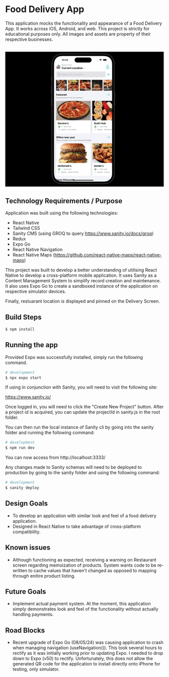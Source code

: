 # Food Delivery App

This application mocks the functionality and appearance of a Food Delivery App. It works across iOS, Android, and web. This project is strictly for educational purposes only. All images and assets are property of their respective businesses.

<br />

<div style='text-align: center;'>
  <img src='./demo480p.gif' alt='demo' />
</div>

## Technology Requirements / Purpose

Application was built using the following technologies:

-    React Native
-    Tailwind CSS
-    Sanity CMS (using GROQ to query https://www.sanity.io/docs/groq)
-    Redux
-    Expo Go
-    React Native Navigation
-    React Native Maps (https://github.com/react-native-maps/react-native-maps)

This project was built to develop a better understanding of utilising React Native to develop a cross-platform mobile application. It uses Sanity as a Content Management System to simplify record creation and maintenance. It also uses Expo Go to create a sandboxed instance of the application on respective simulator devices.

Finally, restuarant location is displayed and pinned on the Delivery Screen.

## Build Steps

```bash
$ npm install
```

## Running the app

Provided Expo was successfully installed, simply run the following command.

```bash
# development
$ npx expo start
```

If using in conjunction with Sanity, you will need to visit the following site:

https://www.sanity.io/

Once logged in, you will need to click the "Create New Project" button. After a project id is acquired, you can update the projectId in sanity.js in the root folder.

You can then run the local instance of Sanity cli by going into the sanity folder and running the following command:

```bash
# development
$ npm run dev
```

You can now access from http://localhost:3333/

Any changes made to Sanity schemas will need to be deployed to production by going to the sanity folder and using the following command:

```bash
# development
$ sanity deploy
```

## Design Goals

-    To develop an application with similar look and feel of a food delivery application.
-    Designed in React Native to take advantage of cross-platform compatibility.

## Known issues

-    Although functioning as expected, receiving a warning on Restaurant screen regarding memoization of products. System wants code to be re-written to cache values that haven't changed as opposed to mapping through enitire product listing.

## Future Goals

-    Implement actual payment system. At the moment, this application simply demonstrates look and feel of the functionality without actually handling payments.

## Road Blocks

-    Recent upgrade of Expo Go (08/05/24) was causing application to crash when managing navigation (useNavigation()). This took several hours to rectify as it was initially working prior to updating Expo. I needed to drop down to Expo (v50) to rectify. Unfortunately, this does not allow the generated QR code for the application to install directly onto iPhone for testing, only simulator.
